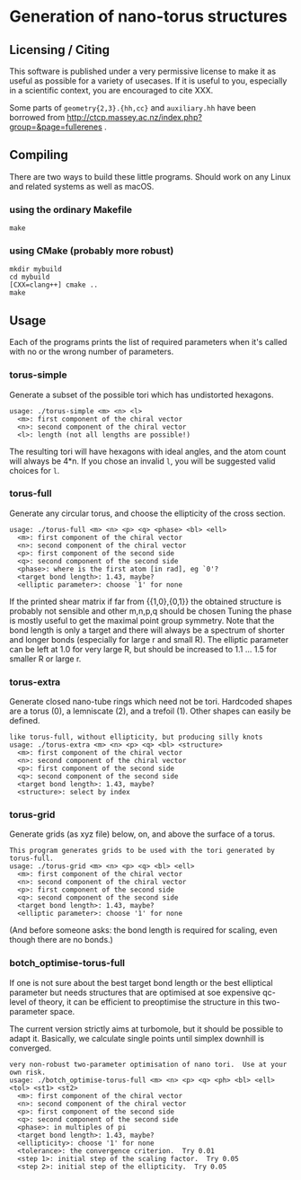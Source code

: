 
# Generation of nano-torus structures

## Licensing / Citing

This software is published under a very permissive license to make it as useful
as possible for a variety of usecases.  If it is useful to you, especially in a
scientific context, you are encouraged to cite XXX. 

Some parts of ```geometry{2,3}.{hh,cc}``` and ```auxiliary.hh``` have been borrowed from
http://ctcp.massey.ac.nz/index.php?group=&page=fullerenes .


## Compiling

There are two ways to build these little programs.  Should work on any Linux
and related systems as well as macOS.

### using the ordinary Makefile

```
make
```

### using CMake (probably more robust)

```
mkdir mybuild
cd mybuild
[CXX=clang++] cmake ..
make
```

## Usage

Each of the programs prints the list of required parameters when it's called
with no or the wrong number of parameters.

### torus-simple

Generate a subset of the possible tori which has undistorted hexagons.

```
usage: ./torus-simple <m> <n> <l>
  <m>: first component of the chiral vector
  <n>: second component of the chiral vector
  <l>: length (not all lengths are possible!)
```

The resulting tori will have hexagons with ideal angles, and the atom count
will always be 4\*n.  If you chose an invalid ```l```, you will be suggested valid
choices for ```l```.

### torus-full

Generate any circular torus, and choose the ellipticity of the cross section.

```
usage: ./torus-full <m> <n> <p> <q> <phase> <bl> <ell>
  <m>: first component of the chiral vector
  <n>: second component of the chiral vector
  <p>: first component of the second side
  <q>: second component of the second side
  <phase>: where is the first atom [in rad], eg `0'?
  <target bond length>: 1.43, maybe?
  <elliptic parameter>: choose `1' for none
```

If the printed shear matrix if far from {{1,0},{0,1}} the obtained structure is
probably not sensible and other m,n,p,q should be chosen Tuning the phase is
mostly useful to get the maximal point group symmetry.  Note that the bond
length is only a target and there will always be a spectrum of shorter and
longer bonds (especially for large r and small R).  The elliptic parameter can
be left at 1.0 for very large R, but should be increased to 1.1 ... 1.5 for
smaller R or large r.

### torus-extra

Generate closed nano-tube rings which need not be tori.  Hardcoded shapes are a
torus (0), a lemniscate (2), and a trefoil (1).  Other shapes can easily be
defined.

```
like torus-full, without ellipticity, but producing silly knots
usage: ./torus-extra <m> <n> <p> <q> <bl> <structure>
  <m>: first component of the chiral vector
  <n>: second component of the chiral vector
  <p>: first component of the second side
  <q>: second component of the second side
  <target bond length>: 1.43, maybe?
  <structure>: select by index
```

### torus-grid

Generate grids (as xyz file) below, on, and above the surface of a torus.

```
This program generates grids to be used with the tori generated by torus-full.
usage: ./torus-grid <m> <n> <p> <q> <bl> <ell>
  <m>: first component of the chiral vector
  <n>: second component of the chiral vector
  <p>: first component of the second side
  <q>: second component of the second side
  <target bond length>: 1.43, maybe?
  <elliptic parameter>: choose '1' for none
```

(And before someone asks: the bond length is required for scaling, even though
there are no bonds.)

### botch_optimise-torus-full

If one is not sure about the best target bond length or the best elliptical
parameter but needs structures that are optimised at soe expensive qc-level of
theory, it can be efficient to preoptimise the structure in this two-parameter space.

The current version strictly aims at turbomole, but it should be possible to
adapt it.  Basically, we calculate single points until simplex downhill is
converged.

```
very non-robust two-parameter optimisation of nano tori.  Use at your own risk.
usage: ./botch_optimise-torus-full <m> <n> <p> <q> <ph> <bl> <ell> <tol> <st1> <st2>
  <m>: first component of the chiral vector
  <n>: second component of the chiral vector
  <p>: first component of the second side
  <q>: second component of the second side
  <phase>: in multiples of pi
  <target bond length>: 1.43, maybe?
  <ellipticity>: choose '1' for none
  <tolerance>: the convergence criterion.  Try 0.01
  <step 1>: initial step of the scaling factor.  Try 0.05
  <step 2>: initial step of the ellipticity.  Try 0.05
```

